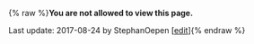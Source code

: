 {% raw %}**You are not allowed to view this page.**

Last update: 2017-08-24 by StephanOepen [[edit](https://github.com/delph-in/docs/wiki/SynSem_Activities_UdMeaningConstruction/_edit)]{% endraw %}